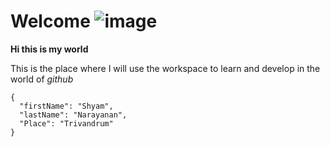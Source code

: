 # Welcome  ![image](https://github.com/Shyam-Narayanan/hello-world/assets/135091746/beacc183-f8f8-4045-8f81-acb14934a339)


**Hi this is my world**

This is the place where I will use the workspace to learn and develop in the world of *github*

```
{
  "firstName": "Shyam",
  "lastName": "Narayanan",
  "Place": "Trivandrum"
}
```

